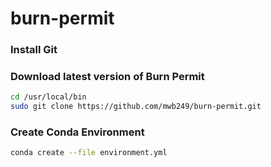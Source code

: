 # burn-permit

### Install Git

### Download latest version of Burn Permit
```bash
cd /usr/local/bin
sudo git clone https://github.com/mwb249/burn-permit.git
```

### Create Conda Environment
```bash
conda create --file environment.yml
```
